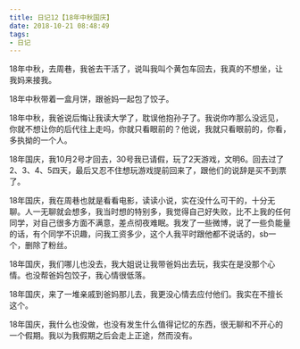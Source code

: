 ```yaml
---
title: 日记12【18年中秋国庆】
date: 2018-10-21 08:48:49
tags:
- 日记
---
```


18年中秋，去周巷，我爸去干活了，说叫我叫个黄包车回去，我真的不想坐，让我妈来接我。

18年中秋带着一盒月饼，跟爸妈一起包了饺子。

18年中秋，我爸说后悔让我读大学了，耽误他抱孙子了。我说你咋那么没远见，你就不想让你的后代往上走吗，你就只看眼前的？他说，我就只看眼前的，你看，多执拗的一个人。

18年国庆，我10月2号才回去，30号我已请假，玩了2天游戏，文明6。回去过了2、3、4、5四天，最后又忍不住想玩游戏提前回来了，跟他们的说辞是买不到票了。

18年国庆，我在周巷也就是看看电影，读读小说，实在没什么可干的，十分无聊。人一无聊就会想多，我当时想的特别多，我觉得自己好失败，比不上我的任何同学，对自己很多方面不满意，差点彻夜难眠。我发了一些微博，说了一些负能量的话，有个同学不识趣，问我工资多少，这个人我平时跟他都不说话的，sb一个，删除了粉丝。

18年国庆，我们哪儿也没去，我大姐说让我带爸妈出去玩，我实在是没那个心情。也没帮爸妈包饺子，我心情很低落。

18年国庆，来了一堆亲戚到爸妈那儿去，我更没心情去应付他们。我实在不擅长这个。

18年国庆，我什么也没做，也没有发生什么值得记忆的东西，很无聊和不开心的一个假期。我以为我假期之后会走上正途，然而没有。
